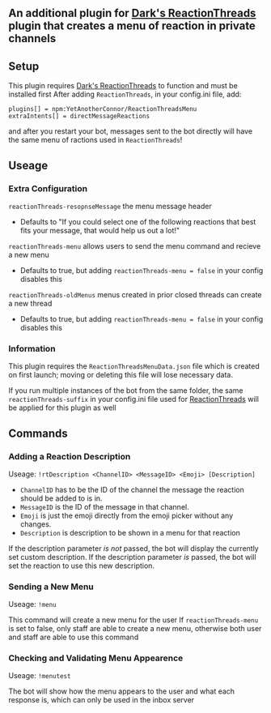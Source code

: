 ## An additional plugin for [Dark's ReactionThreads](https://github.com/MMPlugins/ReactionThreads) plugin that creates a menu of reaction in private channels

## Setup
This plugin requires [Dark's ReactionThreads](https://github.com/MMPlugins/ReactionThreads) to function and must be installed first
After adding `ReactionThreads`, in your config.ini file, add:
```
plugins[] = npm:YetAnotherConnor/ReactionThreadsMenu
extraIntents[] = directMessageReactions
```
and after you restart your bot, messages sent to the bot directly will have the same menu of ractions used in `ReactionThreads`!

## Useage
### Extra Configuration
`reactionThreads-resopnseMessage` the menu message header
- Defaults to "If you could select one of the following reactions that best fits your message, that would help us out a lot!"

`reactionThreads-menu` allows users to send the menu command and recieve a new menu
- Defaults to true, but adding `reactionThreads-menu = false` in your config disables this

`reactionThreads-oldMenus` menus created in prior closed threads can create a new thread
- Defaults to true, but adding `reactionThreads-menu = false` in your config disables this

### Information
This plugin requires the `ReactionThreadsMenuData.json` file which is created on first launch; moving or deleting this file will lose necessary data.

If you run multiple instances of the bot from the same folder, the same `reactionThreads-suffix` in your config.ini file used for [ReactionThreads](https://github.com/MMPlugins/ReactionThreads) will be applied for this plugin as well

## Commands
### Adding a Reaction Description
Useage: `!rtDescription <ChannelID> <MessageID> <Emoji> [Description]`

- `ChannelID` has to be the ID of the channel the message the reaction should be added to is in.
- `MessageID` is the ID of the message in that channel.
- `Emoji` is just the emoji directly from the emoji picker without any changes.
- `Description` is description to be shown in a menu for that reaction

If the description parameter *is not* passed, the bot will display the currently set custom description.
If the description parameter *is* passed, the bot will set the reaction to use this new description.

### Sending a New Menu
Useage: `!menu`

This command will create a new menu for the user
If `reactionThreads-menu` is set to false, only staff are able to create a new menu, otherwise both user and staff are able to use this command

### Checking and Validating Menu Appearence
Useage: `!menutest`

The bot will show how the menu appears to the user and what each response is, which can only be used in the inbox server
